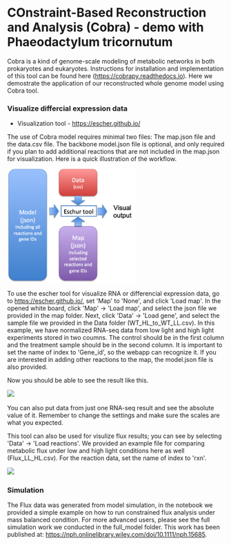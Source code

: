 # COnstraint-Based Reconstruction and Analysis (Cobra) - demo with Phaeodactylum tricornutum  

Cobra is a kind of genome-scale modeling of metabolic networks in both prokaryotes and eukaryotes. Instructions for installation and implementation of this tool can be found here (https://cobrapy.readthedocs.io). Here we demostrate the application of our reconstructed whole genome model using Cobra tool.

### Visualize differcial expression data
* Visualization tool - https://escher.github.io/

The use of Cobra model requires minimal two files: The map.json file and the data.csv file. The backbone model.json file is optional, and only required if you plan to add additional reactions that are not included in the map.json for visualization. Here is a quick illustration of the workflow.

<img src='./img/Workflow.png' width = 300></img>

To use the escher tool for visualize RNA or differencial expression data, go to https://escher.github.io/, set 'Map' to 'None', and click 'Load map'. In the opened white board, click 'Map' -> 'Load map', and select the json file we provided in the map folder. Next, click 'Data' -> 'Load gene', and select the sample file we provided in the Data folder (WT_HL_to_WT_LL.csv). In this example, we have normalized RNA-seq data from low light and high light experiments stored in two coumns. The control should be in the first column and the treatment sample should be in the second column. It is important to set the name of index to 'Gene_id', so the webapp can recognize it. If you are interested in adding other reactions to the map, the model.json file is also provided.

Now you should be able to see the result like this.

<img src='./img/Expression_LL_HL.png' width = 1200></img>

You can also put data from just one RNA-seq result and see the absolute value of it. Remember to change the settings and make sure the scales are what you expected.

This tool can also be used for visulize flux results; you can see by selecting 'Data' -> 'Load reactions'. We provided an example file for comparing metabolic flux under low and high light conditions here as well (Flux_LL_HL.csv). For the reaction data, set the name of index to 'rxn'.

<img src='./img/Flux_LL_HL.png' width = 1200></img>

### Simulation 
The Flux data was generated from model simulation, in the notebook we provided a simple example on how to run constrained flux analysis under mass balanced condition. For more advanced users, please see the full simulation work we conducted in the full_model folder. This work has been published at: https://nph.onlinelibrary.wiley.com/doi/10.1111/nph.15685.




